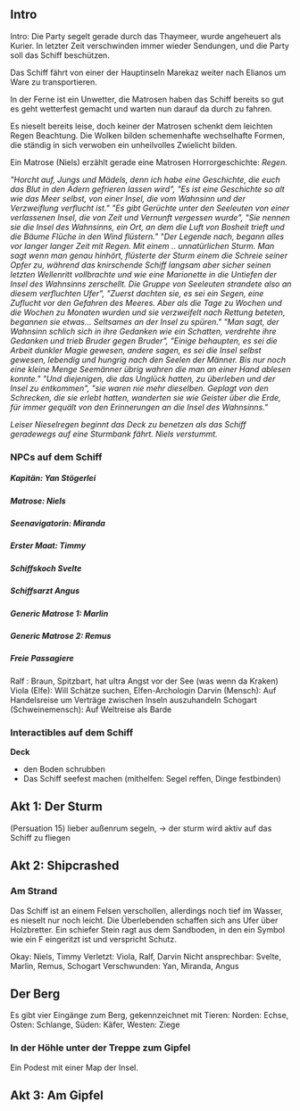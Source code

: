 
## Intro
Intro: Die Party segelt gerade durch das Thaymeer, wurde angeheuert als Kurier. In letzter Zeit verschwinden immer wieder Sendungen, und die Party soll das Schiff beschützen.

Das Schiff fährt von einer der Hauptinseln Marekaz weiter nach Elianos um Ware zu transportieren.

In der Ferne ist ein Unwetter, die Matrosen haben das Schiff bereits so gut es geht wetterfest gemacht und warten nun darauf da durch zu fahren.

Es nieselt bereits leise, doch keiner der Matrosen schenkt dem leichten Regen Beachtung. Die Wolken bilden schemenhafte wechselhafte Formen, die ständig in sich verwoben ein unheilvolles Zwielicht bilden.

Ein Matrose (Niels) erzählt gerade eine Matrosen Horrorgeschichte:
_Regen._

_"Horcht auf, Jungs und Mädels, denn ich habe eine Geschichte, die euch das Blut in den Adern gefrieren lassen wird", "Es ist eine Geschichte so alt wie das Meer selbst, von einer Insel, die vom Wahnsinn und der Verzweiflung verflucht ist."
"Es gibt Gerüchte unter den Seeleuten von einer verlassenen Insel, die von Zeit und Vernunft vergessen wurde", "Sie nennen sie die Insel des Wahnsinns, ein Ort, an dem die Luft von Bosheit trieft und die Bäume Flüche in den Wind flüstern."
"Der Legende nach, begann alles vor langer langer Zeit mit Regen. Mit einem .. unnatürlichen Sturm. Man sagt wenn man genau hinhört, flüsterte der Sturm einem die Schreie seiner Opfer zu, während das knirschende Schiff langsam aber sicher seinen letzten Wellenritt vollbrachte und wie eine Marionette in die Untiefen der Insel des Wahnsinns zerschellt.
Die Gruppe von Seeleuten strandete also an diesem verfluchten Ufer", "Zuerst dachten sie, es sei ein Segen, eine Zuflucht vor den Gefahren des Meeres. Aber als die Tage zu Wochen und die Wochen zu Monaten wurden und sie verzweifelt nach Rettung beteten, begannen sie etwas... Seltsames an der Insel zu spüren."
"Man sagt, der Wahnsinn schlich sich in ihre Gedanken wie ein Schatten, verdrehte ihre Gedanken und trieb Bruder gegen Bruder", "Einige behaupten, es sei die Arbeit dunkler Magie gewesen, andere sagen, es sei die Insel selbst gewesen, lebendig und hungrig nach den Seelen der Männer. Bis nur noch eine kleine Menge Seemänner übrig wahren die man an einer Hand ablesen konnte."
"Und diejenigen, die das Unglück hatten, zu überleben und der Insel zu entkommen", "sie waren nie mehr dieselben. Geplagt von den Schrecken, die sie erlebt hatten, wanderten sie wie Geister über die Erde, für immer gequält von den Erinnerungen an die Insel des Wahnsinns."_

_Leiser Nieselregen beginnt das Deck zu benetzen als das Schiff geradewegs auf eine Sturmbank fährt. Niels verstummt._

### NPCs auf dem Schiff

##### Kapitän: Yan Stögerlei

##### Matrose: Niels

##### Seenavigatorin: Miranda


##### Erster Maat: Timmy

##### Schiffskoch Svelte

##### Schiffsarzt Angus

##### Generic Matrose 1: Marlin

##### Generic Matrose 2: Remus

##### Freie Passagiere
Ralf : Braun, Spitzbart, hat ultra Angst vor der See (was wenn da Kraken)
Viola (Elfe): Will Schätze suchen, Elfen-Archologin
Darvin (Mensch): Auf Handelsreise um Verträge zwischen Inseln auszuhandeln
Schogart (Schweinemensch): Auf Weltreise als Barde

### Interactibles auf dem Schiff
**Deck**
- den Boden schrubben
- Das Schiff seefest machen (mithelfen: Segel reffen, Dinge festbinden)

## Akt 1: Der Sturm

(Persuation 15) lieber außenrum segeln, -> der sturm wird aktiv auf das Schiff zu fliegen



## Akt 2: Shipcrashed
### Am Strand
Das Schiff ist an einem Felsen verschollen, allerdings noch tief im Wasser, es nieselt nur noch leicht. Die Überlebenden schaffen sich ans Ufer über Holzbretter. Ein schiefer Stein ragt aus dem Sandboden, in den ein Symbol wie ein F eingeritzt ist und verspricht Schutz.

Okay: Niels, Timmy
Verletzt: Viola, Ralf, Darvin
Nicht ansprechbar: Svelte, Marlin, Remus, Schogart
Verschwunden: Yan, Miranda, Angus

## Der Berg
Es gibt vier Eingänge zum Berg, gekennzeichnet mit Tieren:
Norden: Echse, Osten: Schlange, Süden: Käfer, Westen: Ziege
### In der Höhle unter der Treppe zum Gipfel
Ein Podest mit einer Map der Insel.
###

## Akt 3: Am Gipfel